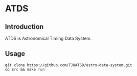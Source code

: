 # ATDS
## Introduction
ATDS is Astronomical Timing Data System.
## Usage
```
git clone https://github.com/TJUATSD/astro-data-system.git
cd src && make run
```
